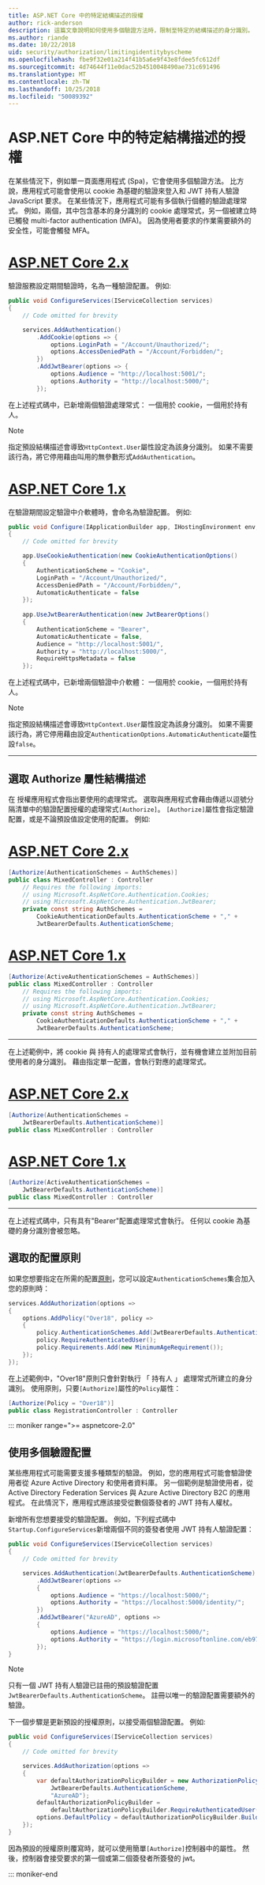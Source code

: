 ```yaml
---
title: ASP.NET Core 中的特定結構描述的授權
author: rick-anderson
description: 這篇文章說明如何使用多個驗證方法時，限制至特定的結構描述的身分識別。
ms.author: riande
ms.date: 10/22/2018
uid: security/authorization/limitingidentitybyscheme
ms.openlocfilehash: fbe9f32e01a214f41b5a6e9f43e8fdee5fc612df
ms.sourcegitcommit: 4d74644f11e0dac52b4510048490ae731c691496
ms.translationtype: MT
ms.contentlocale: zh-TW
ms.lasthandoff: 10/25/2018
ms.locfileid: "50089392"
---
```

# <a name="authorize-with-a-specific-scheme-in-aspnet-core"></a>ASP.NET Core 中的特定結構描述的授權

在某些情況下，例如單一頁面應用程式 (Spa)，它會使用多個驗證方法。 比方說，應用程式可能會使用以 cookie 為基礎的驗證來登入和 JWT 持有人驗證 JavaScript 要求。 在某些情況下，應用程式可能有多個執行個體的驗證處理常式。 例如，兩個，其中包含基本的身分識別的 cookie 處理常式，另一個被建立時已觸發 multi-factor authentication (MFA)。 因為使用者要求的作業需要額外的安全性，可能會觸發 MFA。

# <a name="aspnet-core-2xtabaspnetcore2x"></a>[ASP.NET Core 2.x](#tab/aspnetcore2x)

驗證服務設定期間驗證時，名為一種驗證配置。 例如: 

```csharp
public void ConfigureServices(IServiceCollection services)
{
    // Code omitted for brevity

    services.AddAuthentication()
        .AddCookie(options => {
            options.LoginPath = "/Account/Unauthorized/";
            options.AccessDeniedPath = "/Account/Forbidden/";
        })
        .AddJwtBearer(options => {
            options.Audience = "http://localhost:5001/";
            options.Authority = "http://localhost:5000/";
        });
```

在上述程式碼中，已新增兩個驗證處理常式： 一個用於 cookie，一個用於持有人。

>[!NOTE]
>指定預設結構描述會導致`HttpContext.User`屬性設定為該身分識別。 如果不需要該行為，將它停用藉由叫用的無參數形式`AddAuthentication`。

# <a name="aspnet-core-1xtabaspnetcore1x"></a>[ASP.NET Core 1.x](#tab/aspnetcore1x)

在驗證期間設定驗證中介軟體時，會命名為驗證配置。 例如: 

```csharp
public void Configure(IApplicationBuilder app, IHostingEnvironment env, ILoggerFactory loggerFactory)
{
    // Code omitted for brevity

    app.UseCookieAuthentication(new CookieAuthenticationOptions()
    {
        AuthenticationScheme = "Cookie",
        LoginPath = "/Account/Unauthorized/",
        AccessDeniedPath = "/Account/Forbidden/",
        AutomaticAuthenticate = false
    });
    
    app.UseJwtBearerAuthentication(new JwtBearerOptions()
    {
        AuthenticationScheme = "Bearer",
        AutomaticAuthenticate = false,
        Audience = "http://localhost:5001/",
        Authority = "http://localhost:5000/",
        RequireHttpsMetadata = false
    });
```

在上述程式碼中，已新增兩個驗證中介軟體： 一個用於 cookie，一個用於持有人。

>[!NOTE]
>指定預設結構描述會導致`HttpContext.User`屬性設定為該身分識別。 如果不需要該行為，將它停用藉由設定`AuthenticationOptions.AutomaticAuthenticate`屬性設`false`。

---

## <a name="selecting-the-scheme-with-the-authorize-attribute"></a>選取 Authorize 屬性結構描述

在 授權應用程式會指出要使用的處理常式。 選取與應用程式會藉由傳遞以逗號分隔清單中的驗證配置授權的處理常式`[Authorize]`。 `[Authorize]`屬性會指定驗證配置，或是不論預設值設定使用的配置。 例如: 

# <a name="aspnet-core-2xtabaspnetcore2x"></a>[ASP.NET Core 2.x](#tab/aspnetcore2x)

```csharp
[Authorize(AuthenticationSchemes = AuthSchemes)]
public class MixedController : Controller
    // Requires the following imports:
    // using Microsoft.AspNetCore.Authentication.Cookies;
    // using Microsoft.AspNetCore.Authentication.JwtBearer;
    private const string AuthSchemes =
        CookieAuthenticationDefaults.AuthenticationScheme + "," +
        JwtBearerDefaults.AuthenticationScheme;
```

# <a name="aspnet-core-1xtabaspnetcore1x"></a>[ASP.NET Core 1.x](#tab/aspnetcore1x)

```csharp
[Authorize(ActiveAuthenticationSchemes = AuthSchemes)]
public class MixedController : Controller
    // Requires the following imports:
    // using Microsoft.AspNetCore.Authentication.Cookies;
    // using Microsoft.AspNetCore.Authentication.JwtBearer;
    private const string AuthSchemes =
        CookieAuthenticationDefaults.AuthenticationScheme + "," +
        JwtBearerDefaults.AuthenticationScheme;
```

---

在上述範例中，將 cookie 與 持有人的處理常式會執行，並有機會建立並附加目前使用者的身分識別。 藉由指定單一配置，會執行對應的處理常式。

# <a name="aspnet-core-2xtabaspnetcore2x"></a>[ASP.NET Core 2.x](#tab/aspnetcore2x)

```csharp
[Authorize(AuthenticationSchemes = 
    JwtBearerDefaults.AuthenticationScheme)]
public class MixedController : Controller
```

# <a name="aspnet-core-1xtabaspnetcore1x"></a>[ASP.NET Core 1.x](#tab/aspnetcore1x)

```csharp
[Authorize(ActiveAuthenticationSchemes = 
    JwtBearerDefaults.AuthenticationScheme)]
public class MixedController : Controller
```

---

在上述程式碼中，只有具有"Bearer"配置處理常式會執行。 任何以 cookie 為基礎的身分識別會被忽略。

## <a name="selecting-the-scheme-with-policies"></a>選取的配置原則

如果您想要指定在所需的配置[原則](xref:security/authorization/policies)，您可以設定`AuthenticationSchemes`集合加入您的原則時：

```csharp
services.AddAuthorization(options =>
{
    options.AddPolicy("Over18", policy =>
    {
        policy.AuthenticationSchemes.Add(JwtBearerDefaults.AuthenticationScheme);
        policy.RequireAuthenticatedUser();
        policy.Requirements.Add(new MinimumAgeRequirement());
    });
});
```

在上述範例中，"Over18"原則只會針對執行 「 持有人 」 處理常式所建立的身分識別。 使用原則，只要`[Authorize]`屬性的`Policy`屬性：

```csharp
[Authorize(Policy = "Over18")]
public class RegistrationController : Controller
```

::: moniker range=">= aspnetcore-2.0"

## <a name="use-multiple-authentication-schemes"></a>使用多個驗證配置

某些應用程式可能需要支援多種類型的驗證。 例如，您的應用程式可能會驗證使用者從 Azure Active Directory 和使用者資料庫。 另一個範例是驗證使用者，從 Active Directory Federation Services 與 Azure Active Directory B2C 的應用程式。 在此情況下，應用程式應該接受從數個簽發者的 JWT 持有人權杖。

新增所有您想要接受的驗證配置。 例如，下列程式碼中`Startup.ConfigureServices`新增兩個不同的簽發者使用 JWT 持有人驗證配置：

```csharp
public void ConfigureServices(IServiceCollection services)
{
    // Code omitted for brevity

    services.AddAuthentication(JwtBearerDefaults.AuthenticationScheme)
        .AddJwtBearer(options =>
        {
            options.Audience = "https://localhost:5000/";
            options.Authority = "https://localhost:5000/identity/";
        })
        .AddJwtBearer("AzureAD", options =>
        {
            options.Audience = "https://localhost:5000/";
            options.Authority = "https://login.microsoftonline.com/eb971100-6f99-4bdc-8611-1bc8edd7f436/";
        });
}
```

> [!NOTE]
> 只有一個 JWT 持有人驗證已註冊的預設驗證配置`JwtBearerDefaults.AuthenticationScheme`。 註冊以唯一的驗證配置需要額外的驗證。

下一個步驟是更新預設的授權原則，以接受兩個驗證配置。 例如: 

```csharp
public void ConfigureServices(IServiceCollection services)
{
    // Code omitted for brevity

    services.AddAuthorization(options =>
    {
        var defaultAuthorizationPolicyBuilder = new AuthorizationPolicyBuilder(
            JwtBearerDefaults.AuthenticationScheme,
            "AzureAD");
        defaultAuthorizationPolicyBuilder = 
            defaultAuthorizationPolicyBuilder.RequireAuthenticatedUser();
        options.DefaultPolicy = defaultAuthorizationPolicyBuilder.Build();
    });
}
```

因為預設的授權原則覆寫時，就可以使用簡單`[Authorize]`控制器中的屬性。 然後，控制器會接受要求的第一個或第二個簽發者所簽發的 jwt。

::: moniker-end
